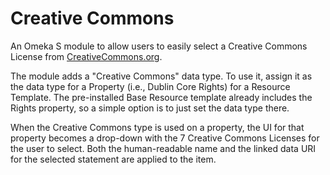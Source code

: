 # Creative Commons

An Omeka S module to allow users to easily select a Creative Commons License from 
[CreativeCommons.org](https://creativecommons.org/about/cclicenses/).

The module adds a "Creative Commons" data type. To use it, assign it as the
data type for a Property (i.e., Dublin Core Rights) for a Resource Template.
The pre-installed Base Resource template already includes the Rights property, so a simple option is to just set the data type there.

When the Creative Commons type is used on a property, the UI for that
property becomes a drop-down with the 7 Creative Commons Licenses
for the user to select. Both the human-readable name and the linked data URI
for the selected statement are applied to the item.
